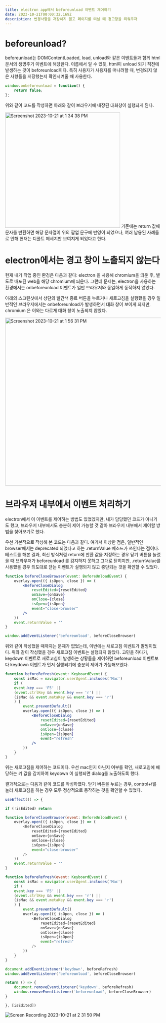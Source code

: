```yaml
---
title: electron app에서 beforeunload 이벤트 제어하기
date: 2023-10-21T00:00:32.169Z
description: 변경사항을 저장하지 않고 페이지를 떠날 때 경고창을 띄워주자
---
```

# beforeunload?
beforeunload는 DOMContentLoaded, load, unload와 같은 이벤트들과 함께 html 문서의 생명주기 이벤트에 해당한다. 이름에서 알 수 있듯, html이 unload 되기 직전에 발생하는 것이 beforeunload이다. 특히 사용자가 사용자를 떠나려할 때, 변경되지 않은 사항들을 저장했는지 확인시켜줄 때 사용한다.

```js
window.onbeforeunload = function() {
	return false;
};
```

위와 같이 코드를 작성하면 아래와 같이 브라우저에 내장된 대화창이 실행되게 된다. 

<img width="372" alt="Screenshot 2023-10-21 at 1 34 38 PM" src="https://user-images.githubusercontent.com/96381221/277087891-1b864bc8-5b68-4db7-8df8-9cec64d3ccbb.png">
기존에는 return 값에 문자를 반환하면 해당 문자열이 위의 팝업 문구에 반영이 되었으나, 여러 남용된 사례들로 인해 현재는 디폴트 메세지만 보여지게 되었다고 한다.

# electron에서는 경고 창이 노출되지 않는다
현재 내가 작업 중인 환경은 다음과 같다: electron 을 사용해 chromium을 띄운 후, 별도로 배포된 web을 해당 chromium에 띄운다. 그런데 문제는, electron을 사용하는 환경에서는 onbeforeunload 이벤트가 일반 브라우저와 동일하게 동작하지 않았다.

아래의 스크린샷에서 상단의 빨간색 종료 버튼을 누르거나 새로고침을 실행했을 경우 일반적인 브라우저에서는 onbeforeunload가 발생하면서 대화 창이 보이게 되지만, chromium 은 이와는 다르게 대화 창이 노출되지 않았다.

<img width="541" alt="Screenshot 2023-10-21 at 1 56 31 PM" src="https://user-images.githubusercontent.com/96381221/277088669-a9fbebc3-6f11-40e7-964d-d4aa825b2dd3.png">

# 브라우저 내부에서 이벤트 처리하기
electron에서 이 이벤트를 제어하는 방법도 있었겠지만, 내가 담당했던 코드가 아니기도 했고, 브라우저 내부에서도 충분히 제어 가능할 것 같아 브라우저 내부에서 제어할 방법을 찾아보기로 했다.

우선 기본적으로 작성해 본 코드는 다음과 같다. 여기서 이상한 점은, 일반적인 browser에서는 deprecated 되었다고 하는 .returnValue 메소드가 쓰인다는 점이다. 테스트를 해본 결과, 최신 방식처럼 return에 반환 값을 지정하는 경우 닫기 버튼을 눌렀을 때 브라우저가 beforeunload 를 감지하지 못하고 그대로 닫히지만, .returnValue를 사용했을 경우 의도대로 닫는 이벤트가 실행되지 않고 중단되는 것을 확인할 수 있었다. 

```jsx
function beforeCloseBrowser(event: BeforeUnloadEvent) {
	overlay.open(({ isOpen, close }) => (
		<BeforeCloseDialog
			resetEdited={resetEdited}
			onSave={onSave}
			onClose={close}
			isOpen={isOpen}
			event="close-browser"
		/>
	))
	event.returnValue = ''
}

window.addEventListener('beforeunload', beforeCloseBrowser)
```

위와 같이 작성했을 때까지는 문제가 없었는데, 이번에는 새로고침 이벤트가 말썽이었다. 위와 같이 작성했을 경우 새로고침 이벤트는 실행되지 않았다. 고민을 하다가, keydown 이벤트로 새로고침이 발생하는 상황들을 제어하면 beforeunload 이벤트보다 keydown 이벤트가 먼저 실행되기에 충분히 제어가 가능해보였다.

```jsx
function beforeRefresh(event: KeyboardEvent) {
	const isMac = navigator.userAgent.includes('Mac')
	if (
	event.key === 'F5' ||
	(event.ctrlKey && event.key === 'r') ||
	(isMac && event.metaKey && event.key === 'r')
	) {
		event.preventDefault()
		overlay.open(({ isOpen, close }) => (
			<BeforeCloseDialog
				resetEdited={resetEdited}
				onSave={onSave}
				onClose={close}
				isOpen={isOpen}
				event="refresh"
			/>
		))
	}
}
```

위는 새로고침을 제어하는 코드이다. 우선 mac인지 아닌지 여부를 확인, 새로고침에 해당하는 키 값을 감지하여 keydown 이 실행되면 dialog를 노출하도록 했다.

결과적으로는 다음과 같이 코드를 작성하였다. 닫기 버튼을 누르는 경우, control+f를 눌러 새로고침을 하는 경우 모두 정상적으로 동작하는 것을 확인할 수 있었다.

```js
useEffect(() => {

if (!isEdited) return

function beforeCloseBrowser(event: BeforeUnloadEvent) {
	overlay.open(({ isOpen, close }) => (
		<BeforeCloseDialog
			resetEdited={resetEdited}
			onSave={onSave}
			onClose={close}
			isOpen={isOpen}
			event="close-browser"
		/>
	))
	event.returnValue = ''
}

function beforeRefresh(event: KeyboardEvent) {
	const isMac = navigator.userAgent.includes('Mac')
	if (
	event.key === 'F5' ||
	(event.ctrlKey && event.key === 'r') ||
	(isMac && event.metaKey && event.key === 'r')
	) {
		event.preventDefault()
		overlay.open(({ isOpen, close }) => (
			<BeforeCloseDialog
				resetEdited={resetEdited}
				onSave={onSave}
				onClose={close}
				isOpen={isOpen}
				event="refresh"
			/>
		))
	}
}

document.addEventListener('keydown', beforeRefresh)
window.addEventListener('beforeunload', beforeCloseBrowser)

return () => {
	document.removeEventListener('keydown', beforeRefresh)
	window.removeEventListener('beforeunload', beforeCloseBrowser)
}

}, [isEdited])
```

![Screen Recording 2023-10-21 at 2 31 50 PM](https://user-images.githubusercontent.com/96381221/277089903-fe818b2e-87f8-4c00-9d05-07357e6a5b24.gif)
